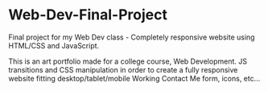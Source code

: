 # Web-Dev-Final-Project
Final project for my Web Dev class - Completely responsive website using HTML/CSS and JavaScript.

This is an art portfolio made for a college course, Web Development.
JS transitions and CSS manipulation in order to create a fully responsive website fitting desktop/tablet/mobile
Working Contact Me form, icons, etc...
